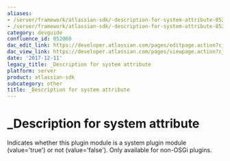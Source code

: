 ```yaml
---
aliases:
- /server/framework/atlassian-sdk/-description-for-system-attribute-852060.html
- /server/framework/atlassian-sdk/-description-for-system-attribute-852060.md
category: devguide
confluence_id: 852060
dac_edit_link: https://developer.atlassian.com/pages/editpage.action?cjm=wozere&pageId=852060
dac_view_link: https://developer.atlassian.com/pages/viewpage.action?cjm=wozere&pageId=852060
date: '2017-12-11'
legacy_title: _Description for system attribute
platform: server
product: atlassian-sdk
subcategory: other
title: _Description for system attribute
---
```

# \_Description for system attribute

Indicates whether this plugin module is a system plugin module (value='true') or not (value='false'). Only available for non-OSGi plugins.




























